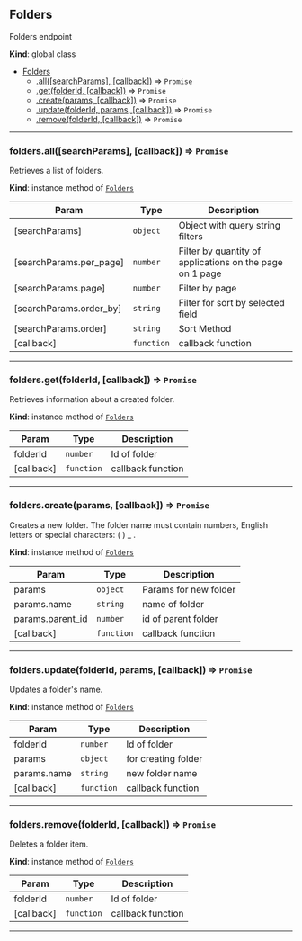 <a name="Folders"></a>

## Folders
Folders endpoint

**Kind**: global class  

* [Folders](#Folders)
    * [.all([searchParams], [callback])](#Folders+all) ⇒ <code>Promise</code>
    * [.get(folderId, [callback])](#Folders+get) ⇒ <code>Promise</code>
    * [.create(params, [callback])](#Folders+create) ⇒ <code>Promise</code>
    * [.update(folderId, params, [callback])](#Folders+update) ⇒ <code>Promise</code>
    * [.remove(folderId, [callback])](#Folders+remove) ⇒ <code>Promise</code>


* * *

<a name="Folders+all"></a>

### folders.all([searchParams], [callback]) ⇒ <code>Promise</code>
Retrieves a list of folders.

**Kind**: instance method of [<code>Folders</code>](#Folders)  

| Param | Type | Description |
| --- | --- | --- |
| [searchParams] | <code>object</code> | Object with query string filters |
| [searchParams.per_page] | <code>number</code> | Filter by quantity of applications on the page on 1 page |
| [searchParams.page] | <code>number</code> | Filter by page |
| [searchParams.order_by] | <code>string</code> | Filter for sort by selected field |
| [searchParams.order] | <code>string</code> | Sort Method |
| [callback] | <code>function</code> | callback function |


* * *

<a name="Folders+get"></a>

### folders.get(folderId, [callback]) ⇒ <code>Promise</code>
Retrieves information about a created folder.

**Kind**: instance method of [<code>Folders</code>](#Folders)  

| Param | Type | Description |
| --- | --- | --- |
| folderId | <code>number</code> | Id of folder |
| [callback] | <code>function</code> | callback function |


* * *

<a name="Folders+create"></a>

### folders.create(params, [callback]) ⇒ <code>Promise</code>
Creates a new folder. The folder name must contain numbers, English letters or special characters: ( ) _ .

**Kind**: instance method of [<code>Folders</code>](#Folders)  

| Param | Type | Description |
| --- | --- | --- |
| params | <code>object</code> | Params for new folder |
| params.name | <code>string</code> | name of folder |
| params.parent_id | <code>number</code> | id of parent folder |
| [callback] | <code>function</code> | callback function |


* * *

<a name="Folders+update"></a>

### folders.update(folderId, params, [callback]) ⇒ <code>Promise</code>
Updates a folder's name.

**Kind**: instance method of [<code>Folders</code>](#Folders)  

| Param | Type | Description |
| --- | --- | --- |
| folderId | <code>number</code> | Id of folder |
| params | <code>object</code> | for creating folder |
| params.name | <code>string</code> | new folder name |
| [callback] | <code>function</code> | callback function |


* * *

<a name="Folders+remove"></a>

### folders.remove(folderId, [callback]) ⇒ <code>Promise</code>
Deletes a folder item.

**Kind**: instance method of [<code>Folders</code>](#Folders)  

| Param | Type | Description |
| --- | --- | --- |
| folderId | <code>number</code> | Id of folder |
| [callback] | <code>function</code> | callback function |


* * *


